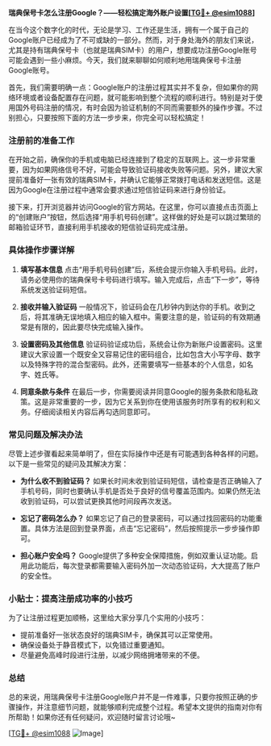 **瑞典保号卡怎么注册Google？——轻松搞定海外账户设置[[TG💪+ @esim1088](https://t.me/s/esim1088)]**

在当今这个数字化的时代，无论是学习、工作还是生活，拥有一个属于自己的Google账户已经成为了不可或缺的一部分。然而，对于身处海外的朋友们来说，尤其是持有瑞典保号卡（也就是瑞典SIM卡）的用户，想要成功注册Google账号可能会遇到一些小麻烦。今天，我们就来聊聊如何顺利地用瑞典保号卡注册Google账号。

首先，我们需要明确一点：Google账户的注册过程其实并不复杂，但如果你的网络环境或者设备配置存在问题，就可能影响到整个流程的顺利进行。特别是对于使用国外号码注册的情况，有时会因为验证机制的不同而需要额外的操作步骤。不过别担心，只要按照下面的方法一步步来，你完全可以轻松搞定！

### 注册前的准备工作

在开始之前，确保你的手机或电脑已经连接到了稳定的互联网上。这一步非常重要，因为如果网络信号不好，可能会导致验证码接收失败等问题。另外，建议大家提前准备好一张有效的瑞典SIM卡，并确认它能够正常拨打电话和发送短信。这是因为Google在注册过程中通常会要求通过短信验证码来进行身份验证。

接下来，打开浏览器并访问Google的官方网站。在这里，你可以直接点击页面上的“创建账户”按钮，然后选择“用手机号码创建”。这样做的好处是可以跳过繁琐的邮箱验证环节，直接利用手机接收的短信验证码完成注册。

### 具体操作步骤详解

1. **填写基本信息**
   点击“用手机号码创建”后，系统会提示你输入手机号码。此时，请务必使用你的瑞典保号卡号码进行填写。输入完成后，点击“下一步”，等待系统发送验证码短信。

2. **接收并输入验证码**
   一般情况下，验证码会在几秒钟内到达你的手机。收到之后，将其准确无误地填入相应的输入框中。需要注意的是，验证码的有效期通常是有限的，因此要尽快完成输入操作。

3. **设置密码及其他信息**
   验证码验证成功后，系统会让你为新账户设置密码。这里建议大家设置一个既安全又容易记住的密码组合，比如包含大小写字母、数字以及特殊字符的混合型密码。此外，还需要填写一些基本的个人信息，如名字、姓氏等。

4. **同意条款与条件**
   在最后一步，你需要阅读并同意Google的服务条款和隐私政策。这是非常重要的一步，因为它关系到你在使用该服务时所享有的权利和义务。仔细阅读相关内容后再勾选同意即可。

### 常见问题及解决办法

尽管上述步骤看起来简单明了，但在实际操作中还是有可能遇到各种各样的问题。以下是一些常见的疑问及其解决方案：

- **为什么收不到验证码？**
  如果长时间未收到验证码短信，请检查是否正确输入了手机号码，同时也要确认手机是否处于良好的信号覆盖范围内。如果仍然无法收到验证码，可以尝试更换其他时间段再次发送。

- **忘记了密码怎么办？**
  如果忘记了自己的登录密码，可以通过找回密码的功能重置。具体方法是回到登录界面，点击“忘记密码”，然后按照提示一步步操作即可。

- **担心账户安全吗？**
  Google提供了多种安全保障措施，例如双重认证功能。启用此功能后，每次登录都需要输入密码外加一次动态验证码，大大提高了账户的安全性。

### 小贴士：提高注册成功率的小技巧

为了让注册过程更加顺畅，这里给大家分享几个实用的小技巧：

- 提前准备好一张状态良好的瑞典SIM卡，确保其可以正常使用。
- 确保设备处于静音模式下，以免错过重要通知。
- 尽量避免高峰时段进行注册，以减少网络拥堵带来的不便。

### 总结

总的来说，用瑞典保号卡注册Google账户并不是一件难事，只要你按照正确的步骤操作，并注意细节问题，就能够顺利完成整个过程。希望本文提供的指南对你有所帮助！如果你还有任何疑问，欢迎随时留言讨论哦~

[[TG💪+ @esim1088](https://t.me/s/esim1088) ![Image](https://i.postimg.cc/4NQfJmqS/Snipaste-2025-05-13-00-14-12.png)]